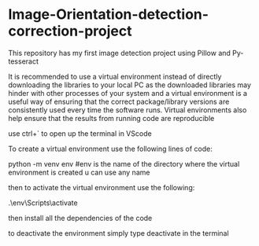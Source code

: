 # Image-Orientation-detection-correction-project
This repository has my first image detection project using Pillow and Py-tesseract 

It is recommended to use a virtual environment instead of directly downloading the libraries to your local PC as the downloaded libraries may hinder with other processes of your system and a virtual environment is a useful way of ensuring that the correct package/library versions are consistently used every time the software runs. Virtual environments also help ensure that the results from running code are reproducible

use ctrl+` to open up the terminal in VScode

To create a virtual environment use the following lines of code:

python -m venv env  #env is the name of the directory where the virtual environment is created u can use any name

then to activate the virtual environment use the following:

.\env\Scripts\activate

then install all the dependencies of the code

to deactivate the environment simply type deactivate in the terminal
